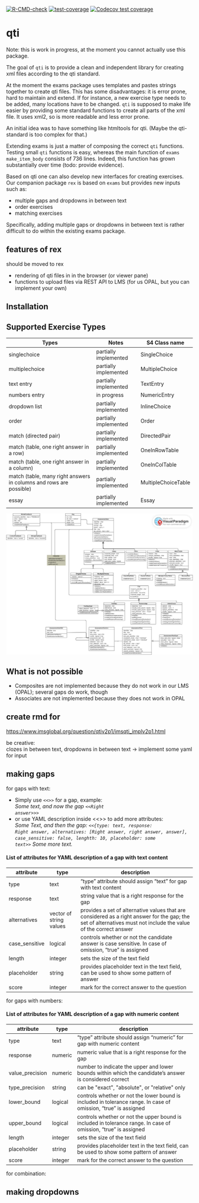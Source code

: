 
<!-- README.md is generated from README.Rmd. Please edit that file -->
<!-- badges: start -->

[![R-CMD-check](https://github.com/shevandrin/qti/actions/workflows/R-CMD-check.yaml/badge.svg)](https://github.com/shevandrin/qti/actions/workflows/R-CMD-check.yaml)
[![test-coverage](https://github.com/shevandrin/qti/actions/workflows/test-coverage.yaml/badge.svg)](https://github.com/shevandrin/qti/actions/workflows/test-coverage.yaml)
[![Codecov test
coverage](https://codecov.io/gh/shevandrin/qti/branch/main/graph/badge.svg)](https://app.codecov.io/gh/shevandrin/qti?branch=main)
<!-- badges: end -->

# qti

Note: this is work in progress, at the moment you cannot actually use
this package.

The goal of `qti` is to provide a clean and independent library for
creating xml files according to the qti standard.

At the moment the exams package uses templates and pastes strings
together to create qti files. This has some disadvantages: it is error
prone, hard to maintain and extend. If for instance, a new exercise type
needs to be added, many locations have to be changed. `qti` is supposed
to make life easier by providing some standard functions to create all
parts of the xml file. It uses xml2, so is more readable and less error
prone.

An initial idea was to have something like htmltools for qti. (Maybe the
qti-standard is too complex for that.)

Extending exams is just a matter of composing the correct `qti`
functions. Testing small `qti` functions is easy, whereas the main
function of `exams` `make_item_body` consists of 736 lines. Indeed, this
function has grown substantially over time (todo: provide evidence).

Based on qti one can also develop new interfaces for creating exercises.
Our companion package `rex` is based on `exams` but provides new inputs
such as:

- multiple gaps and dropdowns in between text
- order exercises
- matching exercises

Specifically, adding multiple gaps or dropdowns in between text is
rather difficult to do within the existing exams package.

## features of rex

should be moved to rex

- rendering of qti files in in the browser (or viewer pane)
- functions to upload files via REST API to LMS (for us OPAL, but you
  can implement your own)

## Installation

## Supported Exercise Types

| Types                                                              | Notes                 | S4 Class name       |
|--------------------------------------------------------------------|-----------------------|---------------------|
| singlechoice                                                       | partially implemented | SingleChoice        |
| multiplechoice                                                     | partially implemented | MultipleChoice      |
| text entry                                                         | partially implemented | TextEntry           |
| numbers entry                                                      | in progress           | NumericEntry        |
| dropdown list                                                      | partially implemented | InlineChoice        |
| order                                                              | partially implemented | Order               |
| match (directed pair)                                              | partially implemented | DirectedPair        |
| match (table, one right answer in a row)                           | partially implemented | OneInRowTable       |
| match (table, one right answer in a column)                        | partially implemented | OneInColTable       |
| match (table, many right answers in columns and rows are possible) | partially implemented | MultipleChoiceTable |
| essay                                                              | partially implemented | Essay               |

![Class diagramm S4.](man/figures/README-S4_classes_diagramm.jpg)

## What is not possible

- Composites are not implemented because they do not work in our LMS
  (OPAL); several gaps do work, though
- Associates are not implemented because they does not work in OPAL

## create rmd for

<https://www.imsglobal.org/question/qtiv2p1/imsqti_implv2p1.html>

be creative:  
clozes in between text, dropdowns in between text -\> implement some
yaml for input

## making gaps

for gaps with text:  
- Simply use <code>\<\<\>\></code> for a gap, example:  
*Some text, and now the gap <code>\<\<Right answer\>\>\></code>*  
- or use YAML description inside \<\<\>\> to add more attributes:  
*Some Text, and then the gap: <code>\<\<{type: text, response: Right
answer, alternatives: \[Right answer, right answer, answer\],
case_sensitive: false, lenghth: 10, placeholder: some text\>\></code>
Some more text.*

#### List of attributes for YAML description of a gap with text content

| attribute      | type                    | description                                                                                                                                                      |
|----------------|-------------------------|------------------------------------------------------------------------------------------------------------------------------------------------------------------|
| type           | text                    | “type” attribute should assign “text” for gap with text content                                                                                                  |
| response       | text                    | string value that is a right response for the gap                                                                                                                |
| alternatives   | vector of string values | provides a set of alternative values that are considered as a right answer for the gap; the set of alternatives must not include the value of the correct answer |
| case_sensitive | logical                 | controls whether or not the candidate answer is case sensitive. In case of omission, “true” is assigned                                                          |
| length         | integer                 | sets the size of the text field                                                                                                                                  |
| placeholder    | string                  | provides placeholder text in the text field, can be used to show some pattern of answer                                                                          |
| score          | integer                 | mark for the correct answer to the question                                                                                                                      |

for gaps with numbers:

#### List of attributes for YAML description of a gap with numeric content

| attribute       | type    | description                                                                                                     |
|-----------------|---------|-----------------------------------------------------------------------------------------------------------------|
| type            | text    | “type” attribute should assign “numeric” for gap with numeric content                                           |
| response        | numeric | numeric value that is a right response for the gap                                                              |
| value_precision | numeric | number to indicate the upper and lower bounds within which the candidate’s answer is considered correct         |
| type_precision  | string  | can be "exact", "absolute", or "relative" only                                                                  |
| lower_bound     | logical | controls whether or not the lower bound is included in tolerance range. In case of omission, “true” is assigned |
| upper_bound     | logical | controls whether or not the upper bound is included in tolerance range. In case of omission, “true” is assigned |
| length          | integer | sets the size of the text field                                                                                 |
| placeholder     | string  | provides placeholder text in the text field, can be used to show some pattern of answer                         |
| score           | integer | mark for the correct answer to the question                                                                     |

for combination:

## making dropdowns
